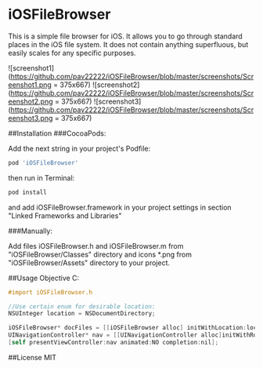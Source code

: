 # iOSFileBrowser
This is a simple file browser for iOS. It allows you to go through standard places in the iOS file system. It does not contain anything superfluous, but easily scales for any specific purposes.

![screenshot1](https://github.com/pav22222/iOSFileBrowser/blob/master/screenshots/Screenshot1.png = 375x667)
![screenshot2](https://github.com/pav22222/iOSFileBrowser/blob/master/screenshots/Screenshot2.png = 375x667)
![screenshot3](https://github.com/pav22222/iOSFileBrowser/blob/master/screenshots/Screenshot3.png = 375x667)


##Installation
###CocoaPods:

Add the next string in your project's Podfile:

```sh
pod 'iOSFileBrowser'
```

then run in Terminal:

```ruby
pod install
```

and add iOSFileBrowser.framework in your project settings in section "Linked Frameworks and Libraries"

###Manually:

Add files iOSFileBrowser.h and iOSFileBrowser.m from "iOSFileBrowser/Classes" directory and icons *.png from "iOSFileBrowser/Assets" directory to your project.

##Usage
Objective C:
```objective-c
#import iOSFileBrowser.h

//Use certain enum for desirable location:
NSUInteger location = NSDocumentDirectory;

iOSFileBrowser* docFiles = [[iOSFileBrowser alloc] initWithLocation:location];
UINavigationController* nav = [[UINavigationController alloc]initWithRootViewController:docFiles];
[self presentViewController:nav animated:NO completion:nil];
```

##License
MIT
